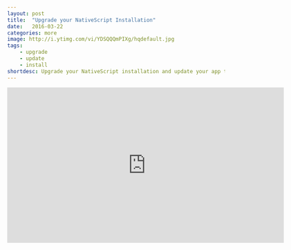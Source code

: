 ```yaml
---
layout: post
title:  "Upgrade your NativeScript Installation"
date:   2016-03-22
categories: more
image: http://i.ytimg.com/vi/YDSQQQmPIXg/hqdefault.jpg
tags: 
    - upgrade
    - update
    - install
shortdesc: Upgrade your NativeScript installation and update your app to support it. Short and sweet.
---
```

<iframe width="640" height="360" src="https://www.youtube.com/embed/YDSQQQmPIXg" frameborder="0" allowfullscreen></iframe>